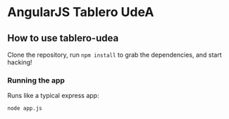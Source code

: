AngularJS Tablero UdeA
======================

## How to use tablero-udea

Clone the repository, run `npm install` to grab the dependencies, and start hacking!

### Running the app

Runs like a typical express app:

    node app.js
    
